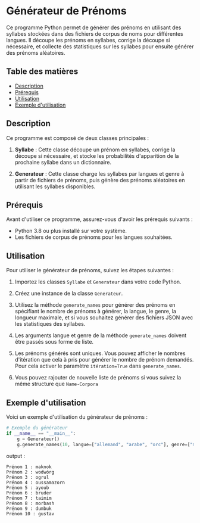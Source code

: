 # Générateur de Prénoms

Ce programme Python permet de générer des prénoms en utilisant des syllabes stockées dans des fichiers de corpus de noms pour différentes langues. Il découpe les prénoms en syllabes, corrige la découpe si nécessaire, et collecte des statistiques sur les syllabes pour ensuite générer des prénoms aléatoires.

## Table des matières

- [Description](#description)
- [Prérequis](#prérequis)
- [Utilisation](#utilisation)
- [Exemple d'utilisation](#exemple-dutilisation)

## Description

Ce programme est composé de deux classes principales :

1. **Syllabe** : Cette classe découpe un prénom en syllabes, corrige la découpe si nécessaire, et stocke les probabilités d'apparition de la prochaine syllabe dans un dictionnaire.

2. **Generateur** : Cette classe charge les syllabes par langues et genre à partir de fichiers de prénoms, puis génère des prénoms aléatoires en utilisant les syllabes disponibles.

## Prérequis

Avant d'utiliser ce programme, assurez-vous d'avoir les prérequis suivants :

- Python 3.8 ou plus installé sur votre système.
- Les fichiers de corpus de prénoms pour les langues souhaitées.

## Utilisation

Pour utiliser le générateur de prénoms, suivez les étapes suivantes :

1. Importez les classes `Syllabe` et `Generateur` dans votre code Python.

2. Créez une instance de la classe `Generateur`.

3. Utilisez la méthode `generate_names` pour générer des prénoms en spécifiant le nombre de prénoms à générer, la langue, le genre, la longueur maximale, et si vous souhaitez générer des fichiers JSON avec les statistiques des syllabes.

4. Les arguments langue et genre de la méthode `generate_names` doivent être passés sous forme de liste.

5. Les prénoms générés sont uniques. Vous pouvez afficher le nombres d'itération que cela à pris pour générer le nombre de prénom demandés. Pour cela activer le paramètre `itération=True` dans `generate_names`.

5. Vous pouvez rajouter de nouvelle liste de prénoms si vous suivez la même structure que `Name-Corpora`

## Exemple d'utilisation

Voici un exemple d'utilisation du générateur de prénoms :

```python
# Exemple du générateur
if __name__ == "__main__":
    g = Generateur()
    g.generate_names(10, langue=["allemand", "arabe", "orc"], genre=["m"], max_length=8, generate_files=True)
```

output :

```
Prénom 1 : maknok
Prénom 2 : wodwórg
Prénom 3 : ogrul
Prénom 4 : oussamazorn
Prénom 5 : ayoub
Prénom 6 : bruder
Prénom 7 : taimim
Prénom 8 : morbash
Prénom 9 : dumbuk
Prénom 10 : gustav
```
